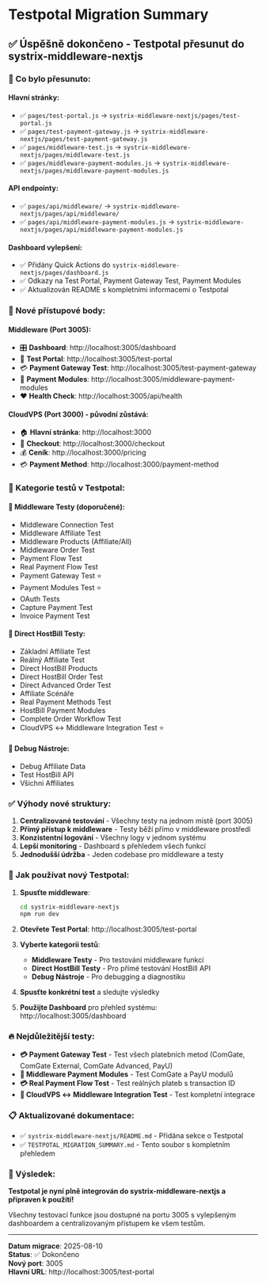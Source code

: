 # Testpotal Migration Summary

## ✅ Úspěšně dokončeno - Testpotal přesunut do systrix-middleware-nextjs

### 📍 Co bylo přesunuto:

#### **Hlavní stránky:**
- ✅ `pages/test-portal.js` → `systrix-middleware-nextjs/pages/test-portal.js`
- ✅ `pages/test-payment-gateway.js` → `systrix-middleware-nextjs/pages/test-payment-gateway.js`
- ✅ `pages/middleware-test.js` → `systrix-middleware-nextjs/pages/middleware-test.js`
- ✅ `pages/middleware-payment-modules.js` → `systrix-middleware-nextjs/pages/middleware-payment-modules.js`

#### **API endpointy:**
- ✅ `pages/api/middleware/` → `systrix-middleware-nextjs/pages/api/middleware/`
- ✅ `pages/api/middleware-payment-modules.js` → `systrix-middleware-nextjs/pages/api/middleware-payment-modules.js`

#### **Dashboard vylepšení:**
- ✅ Přidány Quick Actions do `systrix-middleware-nextjs/pages/dashboard.js`
- ✅ Odkazy na Test Portal, Payment Gateway Test, Payment Modules
- ✅ Aktualizován README s kompletními informacemi o Testpotal

### 🎯 Nové přístupové body:

#### **Middleware (Port 3005):**
- 🎛️ **Dashboard**: http://localhost:3005/dashboard
- 🧪 **Test Portal**: http://localhost:3005/test-portal
- 💳 **Payment Gateway Test**: http://localhost:3005/test-payment-gateway
- 🔧 **Payment Modules**: http://localhost:3005/middleware-payment-modules
- ❤️ **Health Check**: http://localhost:3005/api/health

#### **CloudVPS (Port 3000) - původní zůstává:**
- 🏠 **Hlavní stránka**: http://localhost:3000
- 🛒 **Checkout**: http://localhost:3000/checkout
- 💰 **Ceník**: http://localhost:3000/pricing
- 💳 **Payment Method**: http://localhost:3000/payment-method

### 🔗 Kategorie testů v Testpotal:

#### **🔗 Middleware Testy** (doporučené):
- Middleware Connection Test
- Middleware Affiliate Test
- Middleware Products (Affiliate/All)
- Middleware Order Test
- Payment Flow Test
- Real Payment Flow Test
- Payment Gateway Test ⭐
- Payment Modules Test ⭐
- OAuth Tests
- Capture Payment Test
- Invoice Payment Test

#### **👥 Direct HostBill Testy**:
- Základní Affiliate Test
- Reálný Affiliate Test
- Direct HostBill Products
- Direct HostBill Order Test
- Direct Advanced Order Test
- Affiliate Scénáře
- Real Payment Methods Test
- HostBill Payment Modules
- Complete Order Workflow Test
- CloudVPS ↔ Middleware Integration Test ⭐

#### **🐛 Debug Nástroje**:
- Debug Affiliate Data
- Test HostBill API
- Všichni Affiliates

### ✅ Výhody nové struktury:

1. **Centralizované testování** - Všechny testy na jednom místě (port 3005)
2. **Přímý přístup k middleware** - Testy běží přímo v middleware prostředí
3. **Konzistentní logování** - Všechny logy v jednom systému
4. **Lepší monitoring** - Dashboard s přehledem všech funkcí
5. **Jednodušší údržba** - Jeden codebase pro middleware a testy

### 🎯 Jak používat nový Testpotal:

1. **Spusťte middleware**:
   ```bash
   cd systrix-middleware-nextjs
   npm run dev
   ```

2. **Otevřete Test Portal**: http://localhost:3005/test-portal

3. **Vyberte kategorii testů**:
   - **Middleware Testy** - Pro testování middleware funkcí
   - **Direct HostBill Testy** - Pro přímé testování HostBill API
   - **Debug Nástroje** - Pro debugging a diagnostiku

4. **Spusťte konkrétní test** a sledujte výsledky

5. **Použijte Dashboard** pro přehled systému: http://localhost:3005/dashboard

### 🔥 Nejdůležitější testy:

- **💳 Payment Gateway Test** - Test všech platebních metod (ComGate, ComGate External, ComGate Advanced, PayU)
- **🔧 Middleware Payment Modules** - Test ComGate a PayU modulů
- **💳 Real Payment Flow Test** - Test reálných plateb s transaction ID
- **🔗 CloudVPS ↔ Middleware Integration Test** - Test kompletní integrace

### 📋 Aktualizované dokumentace:

- ✅ `systrix-middleware-nextjs/README.md` - Přidána sekce o Testpotal
- ✅ `TESTPOTAL_MIGRATION_SUMMARY.md` - Tento soubor s kompletním přehledem

### 🎉 Výsledek:

**Testpotal je nyní plně integrován do systrix-middleware-nextjs a připraven k použití!**

Všechny testovací funkce jsou dostupné na portu 3005 s vylepšeným dashboardem a centralizovaným přístupem ke všem testům.

---

**Datum migrace**: 2025-08-10  
**Status**: ✅ Dokončeno  
**Nový port**: 3005  
**Hlavní URL**: http://localhost:3005/test-portal
